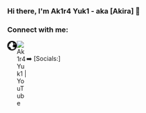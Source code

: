 ### Hi there, I'm Ak1r4 Yuk1 - aka [Akira] 👋

### Connect with me:

[<img align="left" alt="akirayuki.it" width="22px" src="https://raw.githubusercontent.com/iconic/open-iconic/master/svg/globe.svg" />][website]
[<img align="left" alt="Ak1r4 Yuk1 | YouTube" width="22px" src="https://cdn.jsdelivr.net/npm/simple-icons@v3/icons/youtube.svg" />][youtube]


<br />

➡️ [Socials:]

[website]: https://akirayuki.it
[youtube]: https://youtube.com/ak1r4yuk1
[telegram]: https://t.me/Ak1r4_Yuk1
